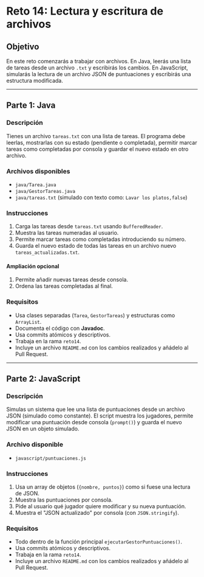 # Reto 14: Lectura y escritura de archivos

## Objetivo

En este reto comenzarás a trabajar con archivos. En Java, leerás una lista de tareas desde un archivo `.txt` y escribirás los cambios. En JavaScript, simularás la lectura de un archivo JSON de puntuaciones y escribirás una estructura modificada.

---

## Parte 1: Java

### Descripción

Tienes un archivo `tareas.txt` con una lista de tareas. El programa debe leerlas, mostrarlas con su estado (pendiente o completada), permitir marcar tareas como completadas por consola y guardar el nuevo estado en otro archivo.

### Archivos disponibles

- `java/Tarea.java`
- `java/GestorTareas.java`
- `java/tareas.txt` (simulado con texto como: `Lavar los platos,false`)

### Instrucciones

1. Carga las tareas desde `tareas.txt` usando `BufferedReader`.
2. Muestra las tareas numeradas al usuario.
3. Permite marcar tareas como completadas introduciendo su número.
4. Guarda el nuevo estado de todas las tareas en un archivo nuevo `tareas_actualizadas.txt`.

#### Ampliación opcional

1. Permite añadir nuevas tareas desde consola.
2. Ordena las tareas completadas al final.

### Requisitos

- Usa clases separadas (`Tarea`, `GestorTareas`) y estructuras como `ArrayList`.
- Documenta el código con **Javadoc**.
- Usa commits atómicos y descriptivos.
- Trabaja en la rama `reto14`.
- Incluye un archivo `README.md` con los cambios realizados y añádelo al Pull Request.

---

## Parte 2: JavaScript

### Descripción

Simulas un sistema que lee una lista de puntuaciones desde un archivo JSON (simulado como constante). El script muestra los jugadores, permite modificar una puntuación desde consola (`prompt()`) y guarda el nuevo JSON en un objeto simulado.

### Archivo disponible

- `javascript/puntuaciones.js`

### Instrucciones

1. Usa un array de objetos (`{nombre, puntos}`) como si fuese una lectura de JSON.
2. Muestra las puntuaciones por consola.
3. Pide al usuario qué jugador quiere modificar y su nueva puntuación.
4. Muestra el "JSON actualizado" por consola (con `JSON.stringify`).

### Requisitos

- Todo dentro de la función principal `ejecutarGestorPuntuaciones()`.
- Usa commits atómicos y descriptivos.
- Trabaja en la rama `reto14`.
- Incluye un archivo `README.md` con los cambios realizados y añádelo al Pull Request.
